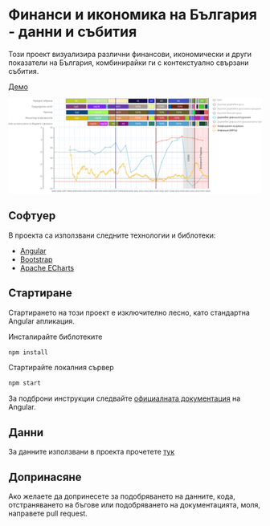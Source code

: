 # Финанси и икономика на България - данни и събития

Този проект визуализира различни финансови, икономически и други показатели на България, комбинирайки ги с контекстуално свързани събития.

[Демо](https://ibbk-rnd.github.io/bulfin-bigtime/)

![Cover](public/images/cover.png)

## Софтуер

В проекта са използвани следните технологии и библотеки:

- [Angular](https://angular.dev/installation)
- [Bootstrap](https://getbootstrap.com/)
- [Apache ECharts](https://echarts.apache.org/examples/en/index.html)

## Стартиране

Стартирането на този проект е изключително лесно, като стандартна Angular апликация.

Инсталирайте библотеките

```bash
npm install
```

Стартирайте локалния сървер

```bash
npm start
```

За подброни инструкции следвайте [официалната документация](https://angular.dev/installation) на Angular.

## Данни
   
За данните използвани в проекта прочетете [тук](public/data/README.md)  

## Допринасяне

Ако желаете да допринесете за подобряването на данните, кода, отстраняването на бъгове или подобряването на документацията, моля, направете pull request.  
